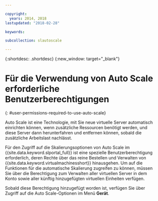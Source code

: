 ```yaml
---

copyright:
  years: 2014, 2018
lastupdated: "2018-02-28"

keywords:

subcollection: slautoscale

---
```


{:shortdesc: .shortdesc}
{:new_window: target="_blank"}

# Für die Verwendung von Auto Scale erforderliche Benutzerberechtigungen
{: #user-permissions-required-to-use-auto-scale}

Auto Scale ist eine Technologie, mit Sie neue virtuelle Server automatisch einrichten können, wenn zusätzliche Ressourcen benötigt werden, und diese Server dann herunterfahren und entfernen können, sobald die zusätzliche Arbeitslast nachlässt.

Für den Zugriff auf die Skalierungsoptionen von Auto Scale im {{site.data.keyword.slportal_full}} ist eine spezielle Benutzerberechtigung erforderlich, deren Rechte über das reine Bestellen und Verwalten von {{site.data.keyword.virtualmachinesshort}} hinausgehen. Um auf die Funktionen für die automatische Skalierung zugreifen zu können, müssen Sie über die Berechtigung zum Verwalten aller virtuellen Server in dem Konto sowie aller künftig hinzugefügten virtuellen Einheiten verfügen.

Sobald diese Berechtigung hinzugefügt worden ist, verfügen Sie über Zugriff auf die Auto Scale-Optionen im Menü **Gerät**.

